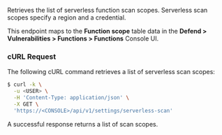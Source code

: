 Retrieves the list of serverless function scan scopes.
Serverless scan scopes specify a region and a credential.

This endpoint maps to the **Function scope** table data in the **Defend > Vulnerabilities > Functions > Functions** Console UI.

### cURL Request

The following cURL command retrieves a list of serverless scan scopes:

```bash
$ curl -k \
  -u <USER> \
  -H 'Content-Type: application/json' \
  -X GET \
  'https://<CONSOLE>/api/v1/settings/serverless-scan'
```

A successful response returns a list of scan scopes.
